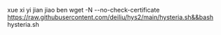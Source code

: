 xue xi yi jian jiao ben
wget -N --no-check-certificate https://raw.githubusercontent.com/deiliu/hys2/main/hysteria.sh&&bash hysteria.sh
